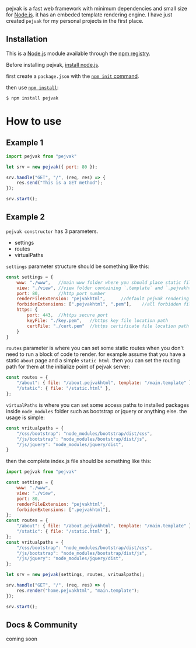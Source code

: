 pejvak is a fast web framework with minimum dependencies and small size for [Node.js](https://nodejs.org/). it has an embeded template rendering engine. I have just created `pejvak` for my personal projects in the first place.

## Installation

This is a [Node.js](https://nodejs.org/en/) module available through the
[npm registry](https://www.npmjs.com/).

Before installing pejvak, [install node.js](https://nodejs.org/en/download/).

first create a `package.json` with
the [`npm init` command](https://docs.npmjs.com/creating-a-package-json-file).

then use [`npm install`](https://docs.npmjs.com/getting-started/installing-npm-packages-locally):

```console
$ npm install pejvak
```
# How to use
## Example 1
```js
import pejvak from "pejvak"

let srv = new pejvak({ port: 80 });

srv.handle("GET", "/", (req, res) => {
	res.send("This is a GET method");
});

srv.start();
```
## Example 2
`pejvak constructor` has 3 parameters.
* settings
* routes
* virtualPaths

`settings` parameter structure should be something like this:
```js
const settings = {
	www: "./www",	//main www folder where you should place static files
	view: "./view",	//view folder containing `.template` and `.pejvakhtml` files
	port: 80,		//http port number
	renderFileExtension: "pejvakhtml",		//default pejvak rendering file extension (usually: "pejvakhtml")
	forbidenExtensions: [".pejvakhtml", ".pem"],	//all forbidden file extensions from direct http requests
	https: {
		port: 443,	//https secure port
		keyFile: "./key.pem",	//https key file location path
		certFile: "./cert.pem"	//https certificate file location path
	}
}
```
`routes` parameter is where you can set some static routes when you don't need to run a block of code to render. for example assume that you have a static `about` page and a simple `static html`. then you can set the routing path for them at the initialize point of pejvak server:
```js
const routes = {
	"/about": { file: "/about.pejvakhtml", template: "/main.template" },
	"/static": { file: "/static.html" },
};
```
`virtualPaths` is where you can set some access paths to installed packages inside `node_modules` folder such as bootstrap or jquery or anything else. the usage is simple:
```js
const vritualpaths = {
	"/css/bootstrap": "node_modules/bootstrap/dist/css",
	"/js/bootstrap": "node_modules/bootstrap/dist/js",
	"/js/jquery": "node_modules/jquery/dist",
}
```
then the complete index.js file should be something like this:
```js
import pejvak from "pejvak"

const settings = {
	www: "./www",
	view: "./view",
	port: 80,
	renderFileExtension: "pejvakhtml",
	forbidenExtensions: [".pejvakhtml"],
};
const routes = {
	"/about": { file: "/about.pejvakhtml", template: "/main.template" },
	"/static": { file: "/static.html" },
};
const vritualpaths = {
	"/css/bootstrap": "node_modules/bootstrap/dist/css",
	"/js/bootstrap": "node_modules/bootstrap/dist/js",
	"/js/jquery": "node_modules/jquery/dist",
};

let srv = new pejvak(settings, routes, vritualpaths);

srv.handle("GET", "/", (req, res) => {
	res.render("home.pejvakhtml", "main.template");
});

srv.start();
```
## Docs & Community
coming soon